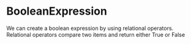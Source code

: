 # BooleanExpression
We can create a boolean expression by using relational operators.  Relational operators compare two items and return either True or False
